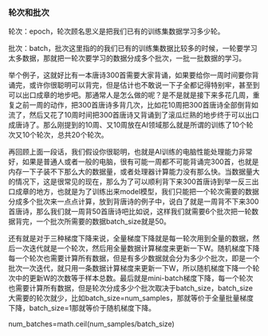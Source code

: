 ### 轮次和批次

轮次：epoch，轮次顾名思义是把我们已有的训练集数据学习多少轮。

批次：batch，批次这里指的的我们已有的训练集数据比较多的时候，一轮要学习太多数据，那就把一轮次要学习的数据分成多个批次，一批一批数据的学习。

举个例子，这就好比有一本唐诗300首需要大家背诵，如果要给你一周时间要你背诵完，或许你很聪明可以背完，但是估计也不敢说一下子全都记得特别牢，甚至到可以出口成章的地步吧。那通常人是怎么做的呢？是不是就是接下来多花几周，重复之前一周的动作，把300首唐诗多背几次，比如花10周把300首唐诗全部倒背如流了，然后又花了10周时间把300首唐诗又背诵到了滚瓜烂熟的地步终于可以出口成唐诗了。那么刚提到的10周、又10周放在AI领域那么就是所谓的训练了10个轮次又10个轮次，总共20个轮次。

再回顾上面一段话，我们假设你很聪明，也就是AI训练的电脑性能处理能力非常好，如果是普通人或者一般的电脑，很有可能一周都不可能背诵完300首，也就是内存一下子装不下那么大的数据量，或者处理器计算能力没有那么快。当数据量大的情况下，这是很常见的现在，那么为了可以顺利背下来300首唐诗到举一反三出口成章的地方，也就是为了训练出来model模型，我们只能把一个轮次需要的数据分成多个批次来一点点计算，放到背唐诗的例子中，说白了就是一周背不下来300首唐诗，那么我们就一周背50首唐诗吧比如说，这样我们就需要6个批次把一轮数据背完，一个批次所需要的数据batch_size就是50。

还有就是对于三种梯度下降来说，全量梯度下降就是每一轮次用到全量的数据，然后一次迭代就是一个轮次，然后用全量数据计算梯度来更新一下W。随机梯度下降每一个轮次也需要计算所有数据，但是有多少数据就会分为多少个批次，即是一个批次一次迭代，就只用一条数据计算梯度来更新一下W，所以随机梯度下降一个轮次中的更新W的次数等于样本总数。最后就是mini-batch梯度下降，每一个轮次也需要计算所有数据，但是轮次分成多少个批次取决于batch_size，batch_size大需要的轮次就少，比如batch_size=num_samples，那就等价于全量批量梯度下降，batch_size=1那就等价于随机梯度下降。

num_batches=math.ceil(num_samples/batch_size)

 